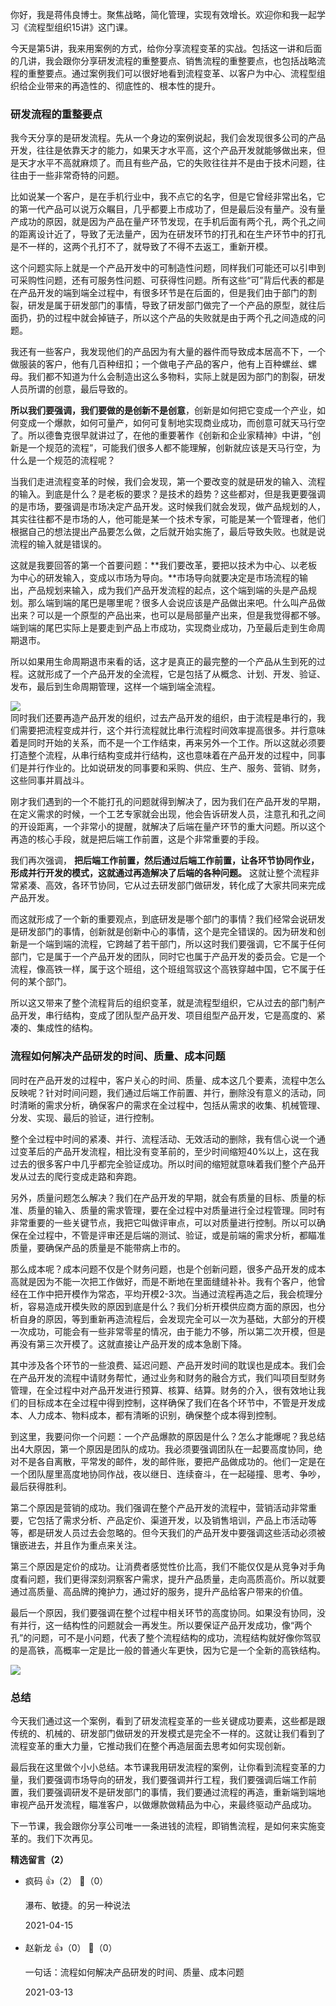 你好，我是蒋伟良博士。聚焦战略，简化管理，实现有效增长。欢迎你和我一起学习《流程型组织15讲》这门课。

今天是第5讲，我来用案例的方式，给你分享流程变革的实战。包括这一讲和后面的几讲，我会跟你分享研发流程的重整要点、销售流程的重整要点，也包括战略流程的重整要点。通过案例我们可以很好地看到流程变革、以客户为中心、流程型组织给企业带来的再造性的、彻底性的、根本性的提升。

### 研发流程的重整要点

我今天分享的是研发流程。先从一个身边的案例说起，我们会发现很多公司的产品开发，往往是依靠天才的能力，如果天才水平高，这个产品开发就能够做出来，但是天才水平不高就麻烦了。而且有些产品，它的失败往往并不是由于技术问题，往往由于一些非常奇特的问题。

比如说某一个客户，是在手机行业中，我不点它的名字，但是它曾经非常出名，它的第一代产品可以说万众瞩目，几乎都要上市成功了，但是最后没有量产。没有量产成功的原因，就是因为产品在量产环节发现，在手机后面有两个孔，两个孔之间的距离设计近了，导致了无法量产，因为在研发环节的打孔和在生产环节中的打孔是不一样的，这两个孔打不了，就导致了不得不去返工，重新开模。

这个问题实际上就是一个产品开发中的可制造性问题，同样我们可能还可以引申到可采购性问题，还有可服务性问题、可获得性问题。所有这些“可”背后代表的都是在产品开发的端到端全过程中，有很多环节是在后面的，但是我们由于部门的割裂，研发是属于研发部门的事情，导致了研发部门做完了一个产品的原型，就往后面扔，扔的过程中就会掉链子，所以这个产品的失败就是由于两个孔之间造成的问题。

我还有一些客户，我发现他们的产品因为有大量的器件而导致成本居高不下，一个做服装的客户，他有几百种纽扣；一个做电子产品的客户，他有上百种螺丝、螺母。我们都不知道为什么会制造出这么多物料，实际上就是因为部门的割裂，研发人员所谓的创意，最后导致的。

**所以我们要强调，我们要做的是创新不是创意**，创新是如何把它变成一个产业，如何变成一个爆款，如何可量产，如何可复制地实现商业成功，而创意可就天马行空了。所以德鲁克很早就讲过了，在他的重要著作《创新和企业家精神》中讲，“创新是一个规范的流程”，可能我们很多人都不能理解，创新就应该是天马行空，为什么是一个规范的流程呢？

当我们走进流程变革的时候，我们会发现，第一个要改变的就是研发的输入、流程的输入。到底是什么？是老板的要求？是技术的趋势？这些都对，但是我更要强调的是市场，要强调是市场决定产品开发。这时候我们就会发现，做产品规划的人，其实往往都不是市场的人，他可能是某一个技术专家，可能是某一个管理者，他们根据自己的想法提出产品要怎么做，之后就开始实施了，最后导致失败。也就是说流程的输入就是错误的。

这就是我要回答的第一个首要问题：**我们要改革，要把以技术为中心、以老板为中心的研发输入，变成以市场为导向。**市场导向就要决定是市场流程的输出，产品规划来输入，成为我们产品开发流程的起点，这个端到端的头是产品规划。那么端到端的尾巴是哪里呢？很多人会说应该是产品做出来吧。什么叫产品做出来？可以是一个原型的产品出来，也可以是局部量产出来，但是我觉得都不够。端到端的尾巴实际上是要走到产品上市成功，实现商业成功，乃至最后走到生命周期退市。

所以如果用生命周期退市来看的话，这才是真正的最完整的一个产品从生到死的过程。这就形成了一个产品开发的全流程，它是包括了从概念、计划、开发、验证、发布，最后到生命周期管理，这样一个端到端全流程。

![](https://static001.geekbang.org/resource/image/39/24/39761574d807165d6f9f42536ec85024.png?wh=2700%2A1275)  
同时我们还要再造产品开发的组织，过去产品开发的组织，由于流程是串行的，我们需要把流程变成并行，这个并行流程就比串行流程时间效率提高很多。并行意味着是同时开始的关系，而不是一个工作结束，再来另外一个工作。所以这就必须要打造整个流程，从串行结构变成并行结构，这也意味着在产品开发的过程中，同事们是并行作业的。比如说研发的同事要和采购、供应、生产、服务、营销、财务，这些同事并肩战斗。

刚才我们遇到的一个不能打孔的问题就得到解决了，因为我们在产品开发的早期，在定义需求的时候，一个工艺专家就会出现，他会告诉研发人员，注意孔和孔之间的开设距离，一个非常小的提醒，就解决了后端在量产环节的重大问题。所以这个再造的核心手段，就是把后端工作前置，这是个非常重要的手段。

我们再次强调， **把后端工作前置，然后通过后端工作前置，让各环节协同作业，形成并行开发的模式，这就通过再造解决了后端的各种问题。** 这就让整个流程非常紧凑、高效，各环节协同，它从过去研发部门做研发，转化成了大家共同来完成产品开发。

而这就形成了一个新的重要观点，到底研发是哪个部门的事情？我们经常会说研发是研发部门的事情，创新就是创新中心的事情，这个是完全错误的。因为研发和创新是一个端到端的流程，它跨越了若干部门，所以这时我们要强调，它不属于任何部门，它是属于一个产品开发的团队，同时它也属于产品开发的委员会。它是一个流程，像高铁一样，属于这个班组，这个班组驾驭这个高铁穿越中国，它不属于任何的某个部门。

所以这又带来了整个流程背后的组织变革，就是流程型组织，它从过去的部门制产品开发，串行结构，变成了团队型产品开发、项目组型产品开发，它是高度的、紧凑的、集成性的结构。

### 流程如何解决产品研发的时间、质量、成本问题

同时在产品开发的过程中，客户关心的时间、质量、成本这几个要素，流程中怎么反映呢？针对时间问题，我们通过后端工作前置、并行，删除没有意义的活动，同时清晰的需求分析，确保客户的需求在全过程中，包括从需求的收集、机械管理、分发、实现、最后的验证，进行控制。

整个全过程中时间的紧凑、并行、流程活动、无效活动的删除，我有信心说一个通过变革后的产品开发流程，相比没有变革前的，至少时间缩短40%以上，这在我过去的很多客户中几乎都完全验证成功。所以时间的缩短就意味着我们整个产品开发从过去的爬行变成走路和奔跑。

另外，质量问题怎么解决？我们在产品开发的早期，就会有质量的目标、质量的标准、质量的输入、质量的需求管理，要在全过程中对质量进行全过程管理。同时有非常重要的一些关键节点，我把它叫做评审点，可以对质量进行控制。所以可以确保在全过程中，不管是评审还是后端的测试、验证，或是前端的需求分析，都瞄准质量，要确保产品的质量是不能带病上市的。

那么成本呢？成本问题不仅是个财务问题，也是个创新问题，很多产品开发的成本高就是因为不能一次把工作做好，而是不断地在里面缝缝补补。我有个客户，他曾经在工作中把开模作为常态，平均开模2-3次。当通过流程再造之后，我会梳理分析，容易造成开模失败的原因到底是什么？我们分析开模供应商方面的原因，也分析自身的原因，等到重新再造流程后，会发现完全可以一次为基础，大部分的开模一次成功，可能会有一些非常零星的情况，由于能力不够，所以第二次开模，但是再没有第三次开模了。这就直接让产品开发的成本急剧下降。

其中涉及各个环节的一些浪费、延迟问题、产品开发时间的耽误也是成本。我们会在产品开发的流程中请财务帮忙，通过业务和财务的融合方式，我们叫项目型财务管理，在全过程中对产品开发进行预算、核算、结算。财务的介入，很有效地让我们的目标成本在全过程中得到控制，这样确保了我们在各个环节中，不管是开发成本、人力成本、物料成本，都有清晰的识别，确保整个成本得到控制。

到这里，我要问你一个问题：一个产品爆款的原因是什么？怎么才能爆呢？我总结出4大原因，第一个原因是团队的成功。我必须要强调团队在一起要高度协同，绝对不是各自离散，平常发的邮件，发的邮件账，要把产品做成功的。他们一定是在一个团队屋里高度地协同作战，夜以继日、连续奋斗，在一起碰撞、思考、争吵，最后获得胜利。

第二个原因是营销的成功。我们强调在整个产品开发的流程中，营销活动非常重要，它包括了需求分析、产品定价、渠道开发，以及销售培训，产品上市活动等等，都是研发人员过去会忽略的。但今天我们的产品开发中要强调这些活动必须被镶嵌进去，并且作为重点来关注。

第三个原因是定价的成功。让消费者感觉性价比高，我们不能仅仅是从竞争对手角度看问题，我们更得深刻洞察客户需求，提升产品质量，走向高质高价。所以就要通过高质量、高品牌的掩护力，通过好的服务，提升产品给客户带来的价值。

最后一个原因，我们要强调在整个过程中相关环节的高度协同。如果没有协同，没有并行，这一结构性的问题就会一再发生。所以要保证产品开发成功，像“两个孔”的问题，可不是小问题，代表了整个流程结构的成功，流程结构就好像你驾驭的是高铁，高概率一定是比一般的普通火车更快，因为它是一个全新的高铁结构。

![](https://static001.geekbang.org/resource/image/9d/88/9d91ef200db46518f97aa42fa81ec988.png?wh=2700%2A1267)

### 总结

今天我们通过这一个案例，看到了研发流程变革的一些关键成功要素，这些都是跟传统的、机械的、研发部门做研发的开发模式是完全不一样的。这就让我们看到了流程变革的重大力量，它推动我们在整个再造层面去思考如何实现创新。

最后我在这里做个小小总结。本节课我用研发流程的案例，让你看到流程变革的力量，我们要强调市场导向的研发，我们要强调并行工程，我们要强调后端工作前置，我们要强调研发不是研发部门的事情，我们要通过流程的再造，重新端到端地审视产品开发流程，瞄准客户，以做爆款做精品为中心，来最终驱动产品成功。

下一节课，我会跟你分享公司唯一一条进钱的流程，即销售流程，是如何来实施变革的。我们下次再见。
<div><strong>精选留言（2）</strong></div><ul>
<li><span>疯码</span> 👍（2） 💬（0）<p>瀑布、敏捷。的另一种说法</p>2021-04-15</li><br/><li><span>赵新龙</span> 👍（0） 💬（0）<p>一句话：流程如何解决产品研发的时间、质量、成本问题</p>2021-03-13</li><br/>
</ul>